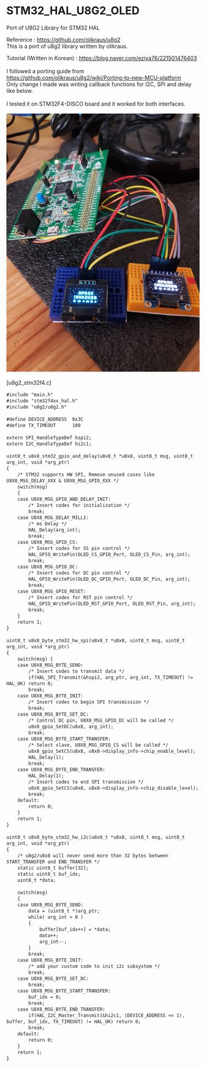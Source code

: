 # STM32_HAL_U8G2_OLED
Port of U8G2 Library for STM32 HAL

Reference : https://github.com/olikraus/u8g2 <br>
This is a port of u8g2 library written by olikraus. <br>

Tutorial (Written in Korean) : https://blog.naver.com/eziya76/221501476403 <br>
<br>
I followed a porting guide from https://github.com/olikraus/u8g2/wiki/Porting-to-new-MCU-platform <br>
Only change I made was writing callback functions for I2C, SPI and delay like below.<br>
<br>
I tested it on STM32F4-DISCO board and it worked for both interfaces.<br>
<br>
![u8g2](./u8g2.jpg)<br>
<br>
[u8g2_stm32f4.c]
```
#include "main.h"
#include "stm32f4xx_hal.h"
#include "u8g2/u8g2.h"

#define DEVICE_ADDRESS 	0x3C
#define TX_TIMEOUT		100

extern SPI_HandleTypeDef hspi2;
extern I2C_HandleTypeDef hi2c1;

uint8_t u8x8_stm32_gpio_and_delay(u8x8_t *u8x8, uint8_t msg, uint8_t arg_int, void *arg_ptr)
{
	/* STM32 supports HW SPI, Remove unused cases like U8X8_MSG_DELAY_XXX & U8X8_MSG_GPIO_XXX */
	switch(msg)
	{
	case U8X8_MSG_GPIO_AND_DELAY_INIT:
		/* Insert codes for initialization */
		break;
	case U8X8_MSG_DELAY_MILLI:
		/* ms Delay */
		HAL_Delay(arg_int);
		break;
	case U8X8_MSG_GPIO_CS:
		/* Insert codes for SS pin control */
		HAL_GPIO_WritePin(OLED_CS_GPIO_Port, OLED_CS_Pin, arg_int);
		break;
	case U8X8_MSG_GPIO_DC:
		/* Insert codes for DC pin control */
		HAL_GPIO_WritePin(OLED_DC_GPIO_Port, OLED_DC_Pin, arg_int);
		break;
	case U8X8_MSG_GPIO_RESET:
		/* Insert codes for RST pin control */
		HAL_GPIO_WritePin(OLED_RST_GPIO_Port, OLED_RST_Pin, arg_int);
		break;
	}
	return 1;
}

uint8_t u8x8_byte_stm32_hw_spi(u8x8_t *u8x8, uint8_t msg, uint8_t arg_int, void *arg_ptr)
{
	switch(msg) {
	case U8X8_MSG_BYTE_SEND:
		/* Insert codes to transmit data */
		if(HAL_SPI_Transmit(&hspi2, arg_ptr, arg_int, TX_TIMEOUT) != HAL_OK) return 0;
		break;
	case U8X8_MSG_BYTE_INIT:
		/* Insert codes to begin SPI transmission */
		break;
	case U8X8_MSG_BYTE_SET_DC:
		/* Control DC pin, U8X8_MSG_GPIO_DC will be called */
		u8x8_gpio_SetDC(u8x8, arg_int);
		break;
	case U8X8_MSG_BYTE_START_TRANSFER:
		/* Select slave, U8X8_MSG_GPIO_CS will be called */
		u8x8_gpio_SetCS(u8x8, u8x8->display_info->chip_enable_level);
		HAL_Delay(1);
		break;
	case U8X8_MSG_BYTE_END_TRANSFER:
		HAL_Delay(1);
		/* Insert codes to end SPI transmission */
		u8x8_gpio_SetCS(u8x8, u8x8->display_info->chip_disable_level);
		break;
	default:
		return 0;
	}
	return 1;
}

uint8_t u8x8_byte_stm32_hw_i2c(u8x8_t *u8x8, uint8_t msg, uint8_t arg_int, void *arg_ptr)
{
	/* u8g2/u8x8 will never send more than 32 bytes between START_TRANSFER and END_TRANSFER */
	static uint8_t buffer[32];
	static uint8_t buf_idx;
	uint8_t *data;

	switch(msg)
	{
	case U8X8_MSG_BYTE_SEND:
		data = (uint8_t *)arg_ptr;
		while( arg_int > 0 )
		{
			buffer[buf_idx++] = *data;
			data++;
			arg_int--;
		}
		break;
	case U8X8_MSG_BYTE_INIT:
		/* add your custom code to init i2c subsystem */
		break;
	case U8X8_MSG_BYTE_SET_DC:
		break;
	case U8X8_MSG_BYTE_START_TRANSFER:
		buf_idx = 0;
		break;
	case U8X8_MSG_BYTE_END_TRANSFER:
		if(HAL_I2C_Master_Transmit(&hi2c1, (DEVICE_ADDRESS << 1), buffer, buf_idx, TX_TIMEOUT) != HAL_OK) return 0;
		break;
	default:
		return 0;
	}
	return 1;
}
```
